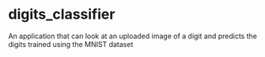 # digits_classifier
An application that can look at an uploaded image of a digit and predicts the digits trained using the MNIST dataset
